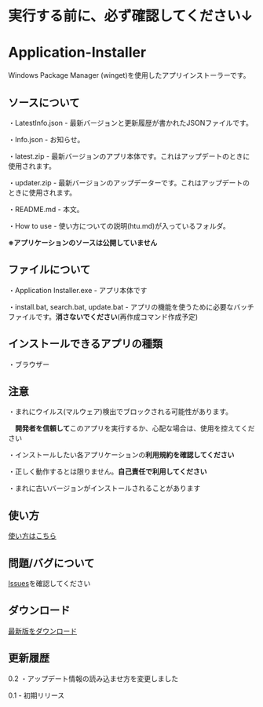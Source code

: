 # 実行する前に、必ず確認してください↓

# Application-Installer
Windows Package Manager (winget)を使用したアプリインストーラーです。

## ソースについて
・LatestInfo.json - 最新バージョンと更新履歴が書かれたJSONファイルです。

・Info.json - お知らせ。

・latest.zip - 最新バージョンのアプリ本体です。これはアップデートのときに使用されます。

・updater.zip - 最新バージョンのアップデーターです。これはアップデートのときに使用されます。

・README.md - 本文。

・How to use - 使い方についての説明(htu.md)が入っているフォルダ。

**※アプリケーションのソースは公開していません**

## ファイルについて
・Application Installer.exe - アプリ本体です

・install.bat, search.bat, update.bat - アプリの機能を使うために必要なバッチファイルです。**消さないでください**(再作成コマンド作成予定)

## インストールできるアプリの種類
・ブラウザー

## 注意

・まれにウイルス(マルウェア)検出でブロックされる可能性があります。

　**開発者を信頼して**このアプリを実行するか、心配な場合は、使用を控えてください

 ・インストールしたい各アプリケーションの**利用規約を確認してください**

 ・正しく動作するとは限りません。**自己責任で利用してください**
 
 ・まれに古いバージョンがインストールされることがあります

 ## 使い方
[使い方はこちら](https://github.com/GitHub-Pt04/Application-Installer/blob/main/How%20to%20use/htu.md)

## 問題/バグについて

[Issues](https://github.com/GitHub-Pt04/Application-Installer/issues)を確認してください

## ダウンロード
[最新版をダウンロード](https://github.com/GitHub-Pt04/Application-Installer/raw/main/latest.zip)

## 更新履歴
0.2
・アップデート情報の読み込ませ方を変更しました

0.1 - 初期リリース
